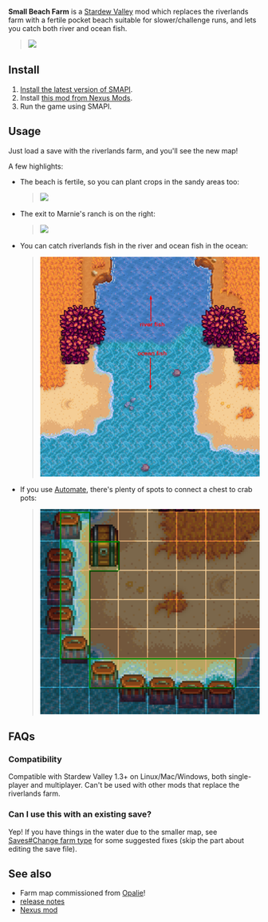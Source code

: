 **Small Beach Farm** is a [Stardew Valley](http://stardewvalley.net/) mod which replaces the
riverlands farm with a fertile pocket beach suitable for slower/challenge runs, and lets you
catch both river and ocean fish.

> ![](docs/farm-screenshot.png)

## Install
1. [Install the latest version of SMAPI](https://smapi.io/).
2. Install [this mod from Nexus Mods](http://www.nexusmods.com/stardewvalley/mods/3750).
3. Run the game using SMAPI.

## Usage
Just load a save with the riverlands farm, and you'll see the new map!

A few highlights:

* The beach is fertile, so you can plant crops in the sandy areas too:  
  > ![](docs/tilled-screenshot.png)
* The exit to Marnie's ranch is on the right:
  > ![](docs/exit-screenshot.png)
* You can catch riverlands fish in the river and ocean fish in the ocean:
  > ![](docs/fish-areas.png)
* If you use [Automate](https://www.nexusmods.com/stardewvalley/mods/1063), there's plenty of spots
  to connect a chest to crab pots:
  > ![](docs/automate-crabpots.png)

## FAQs
### Compatibility
Compatible with Stardew Valley 1.3+ on Linux/Mac/Windows, both single-player and multiplayer. Can't
be used with other mods that replace the riverlands farm.

### Can I use this with an existing save?
Yep! If you have things in the water due to the smaller map, see
[Saves#Change farm type](https://stardewvalleywiki.com/Saves#Change_farm_type)
for some suggested fixes (skip the part about editing the save file).

## See also
* Farm map commissioned from [Opalie](https://www.nexusmods.com/stardewvalley/users/38947035)!
* [release notes](release-notes.md)
* [Nexus mod](http://www.nexusmods.com/stardewvalley/mods/3750)
